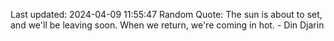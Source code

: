 Last updated: 2024-04-09 11:55:47
Random Quote: The sun is about to set, and we'll be leaving soon. When we return, we're coming in hot. - Din Djarin